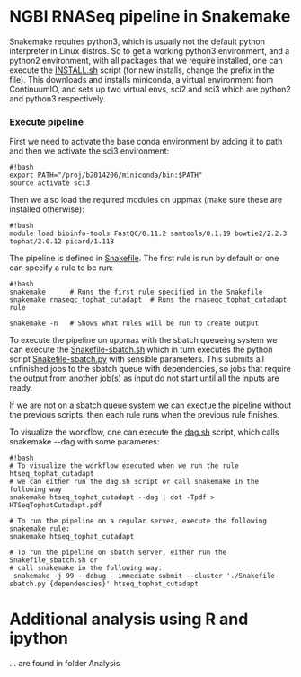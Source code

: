 # NGBI RNASeq pipeline in Snakemake #

Snakemake requires python3, which is usually not the default python interpreter  in Linux distros. So to get a working python3 environment, and a python2 environment, with all packages that we require installed, one can execute the [INSTALL.sh](https://bitbucket.org/binnisb/ngbi-rna-pipeline/src/master/INSTALL.sh) script (for new installs, change the prefix in the file). This downloads and installs miniconda, a virtual environment from ContinuumIO, and sets up two virtual envs, sci2 and sci3 which are python2 and python3 respectively. 

### Execute pipeline ###
First we need to activate the base conda environment by adding it to path and then we activate the sci3 environment:
```
#!bash
export PATH="/proj/b2014206/miniconda/bin:$PATH"
source activate sci3
```
Then we also load the required modules on uppmax (make sure these are installed otherwise):
```
#!bash
module load bioinfo-tools FastQC/0.11.2 samtools/0.1.19 bowtie2/2.2.3 tophat/2.0.12 picard/1.118
```
The pipeline is defined in [Snakefile](https://bitbucket.org/binnisb/ngbi-rna-pipeline/src/master/Snakefile). The first rule is run by default or one can specify a rule to be run:

```
#!bash
snakemake      # Runs the first rule specified in the Snakefile
snakemake rnaseqc_tophat_cutadapt  # Runs the rnaseqc_tophat_cutadapt rule

snakemake -n   # Shows what rules will be run to create output
```

To execute the pipeline on uppmax with the sbatch queueing system we can execute the [Snakefile-sbatch.sh](https://bitbucket.org/binnisb/ngbi-rna-pipeline/src/master/Snakefile-sbatch.sh) which in turn executes the python script [Snakefile-sbatch.py](https://bitbucket.org/binnisb/ngbi-rna-pipeline/src/master/Snakefile-sbatch.py) with sensible parameters. This submits all unfinished jobs to the sbatch queue with dependencies, so jobs that require the output from another job(s) as input do not start until all the inputs are ready.

If we are not on a sbatch queue system we can exectue the pipeline without the previous scripts. then each rule runs when the previous rule finishes.

To visualize the workflow, one can execute the [dag.sh](https://bitbucket.org/binnisb/ngbi-rna-pipeline/src/master/dag.sh) script, which calls snakemake --dag with some parameres:
```
#!bash
# To visualize the workflow executed when we run the rule htseq_tophat_cutadapt 
# we can either run the dag.sh script or call snakemake in the following way
snakemake htseq_tophat_cutadapt --dag | dot -Tpdf > HTSeqTophatCutadapt.pdf 

# To run the pipeline on a regular server, execute the following snakemake rule:
snakemake htseq_tophat_cutadapt

# To run the pipeline on sbatch server, either run the Snakefile_sbatch.sh or
# call snakemake in the following way:
 snakemake -j 99 --debug --immediate-submit --cluster './Snakefile-sbatch.py {dependencies}' htseq_tophat_cutadapt
```

# Additional analysis using R and ipython

... are found in folder Analysis

